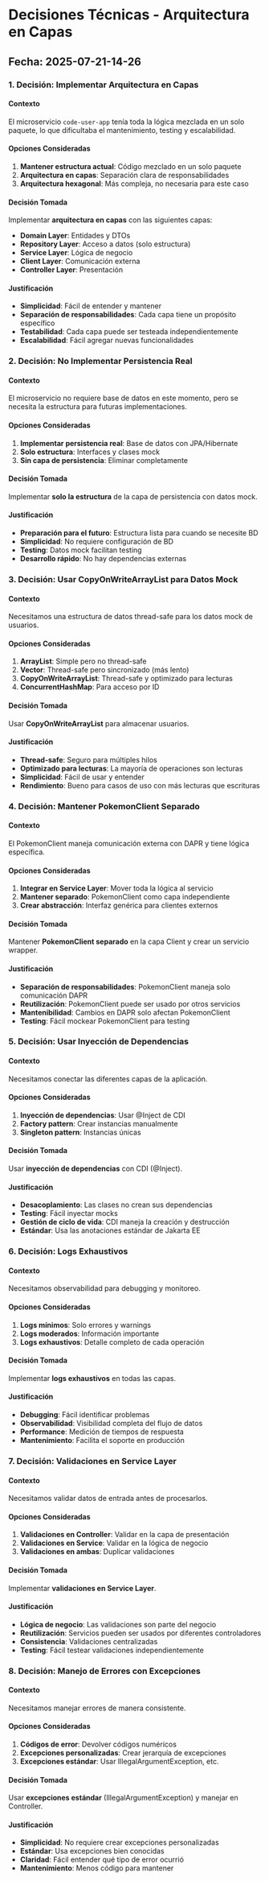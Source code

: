 # Decisiones Técnicas - Arquitectura en Capas

## Fecha: 2025-07-21-14-26

### 1. Decisión: Implementar Arquitectura en Capas

#### Contexto
El microservicio `code-user-app` tenía toda la lógica mezclada en un solo paquete, lo que dificultaba el mantenimiento, testing y escalabilidad.

#### Opciones Consideradas
1. **Mantener estructura actual**: Código mezclado en un solo paquete
2. **Arquitectura en capas**: Separación clara de responsabilidades
3. **Arquitectura hexagonal**: Más compleja, no necesaria para este caso

#### Decisión Tomada
Implementar **arquitectura en capas** con las siguientes capas:
- **Domain Layer**: Entidades y DTOs
- **Repository Layer**: Acceso a datos (solo estructura)
- **Service Layer**: Lógica de negocio
- **Client Layer**: Comunicación externa
- **Controller Layer**: Presentación

#### Justificación
- **Simplicidad**: Fácil de entender y mantener
- **Separación de responsabilidades**: Cada capa tiene un propósito específico
- **Testabilidad**: Cada capa puede ser testeada independientemente
- **Escalabilidad**: Fácil agregar nuevas funcionalidades

### 2. Decisión: No Implementar Persistencia Real

#### Contexto
El microservicio no requiere base de datos en este momento, pero se necesita la estructura para futuras implementaciones.

#### Opciones Consideradas
1. **Implementar persistencia real**: Base de datos con JPA/Hibernate
2. **Solo estructura**: Interfaces y clases mock
3. **Sin capa de persistencia**: Eliminar completamente

#### Decisión Tomada
Implementar **solo la estructura** de la capa de persistencia con datos mock.

#### Justificación
- **Preparación para el futuro**: Estructura lista para cuando se necesite BD
- **Simplicidad**: No requiere configuración de BD
- **Testing**: Datos mock facilitan testing
- **Desarrollo rápido**: No hay dependencias externas

### 3. Decisión: Usar CopyOnWriteArrayList para Datos Mock

#### Contexto
Necesitamos una estructura de datos thread-safe para los datos mock de usuarios.

#### Opciones Consideradas
1. **ArrayList**: Simple pero no thread-safe
2. **Vector**: Thread-safe pero sincronizado (más lento)
3. **CopyOnWriteArrayList**: Thread-safe y optimizado para lecturas
4. **ConcurrentHashMap**: Para acceso por ID

#### Decisión Tomada
Usar **CopyOnWriteArrayList** para almacenar usuarios.

#### Justificación
- **Thread-safe**: Seguro para múltiples hilos
- **Optimizado para lecturas**: La mayoría de operaciones son lecturas
- **Simplicidad**: Fácil de usar y entender
- **Rendimiento**: Bueno para casos de uso con más lecturas que escrituras

### 4. Decisión: Mantener PokemonClient Separado

#### Contexto
El PokemonClient maneja comunicación externa con DAPR y tiene lógica específica.

#### Opciones Consideradas
1. **Integrar en Service Layer**: Mover toda la lógica al servicio
2. **Mantener separado**: PokemonClient como capa independiente
3. **Crear abstracción**: Interfaz genérica para clientes externos

#### Decisión Tomada
Mantener **PokemonClient separado** en la capa Client y crear un servicio wrapper.

#### Justificación
- **Separación de responsabilidades**: PokemonClient maneja solo comunicación DAPR
- **Reutilización**: PokemonClient puede ser usado por otros servicios
- **Mantenibilidad**: Cambios en DAPR solo afectan PokemonClient
- **Testing**: Fácil mockear PokemonClient para testing

### 5. Decisión: Usar Inyección de Dependencias

#### Contexto
Necesitamos conectar las diferentes capas de la aplicación.

#### Opciones Consideradas
1. **Inyección de dependencias**: Usar @Inject de CDI
2. **Factory pattern**: Crear instancias manualmente
3. **Singleton pattern**: Instancias únicas

#### Decisión Tomada
Usar **inyección de dependencias** con CDI (@Inject).

#### Justificación
- **Desacoplamiento**: Las clases no crean sus dependencias
- **Testing**: Fácil inyectar mocks
- **Gestión de ciclo de vida**: CDI maneja la creación y destrucción
- **Estándar**: Usa las anotaciones estándar de Jakarta EE

### 6. Decisión: Logs Exhaustivos

#### Contexto
Necesitamos observabilidad para debugging y monitoreo.

#### Opciones Consideradas
1. **Logs mínimos**: Solo errores y warnings
2. **Logs moderados**: Información importante
3. **Logs exhaustivos**: Detalle completo de cada operación

#### Decisión Tomada
Implementar **logs exhaustivos** en todas las capas.

#### Justificación
- **Debugging**: Fácil identificar problemas
- **Observabilidad**: Visibilidad completa del flujo de datos
- **Performance**: Medición de tiempos de respuesta
- **Mantenimiento**: Facilita el soporte en producción

### 7. Decisión: Validaciones en Service Layer

#### Contexto
Necesitamos validar datos de entrada antes de procesarlos.

#### Opciones Consideradas
1. **Validaciones en Controller**: Validar en la capa de presentación
2. **Validaciones en Service**: Validar en la lógica de negocio
3. **Validaciones en ambas**: Duplicar validaciones

#### Decisión Tomada
Implementar **validaciones en Service Layer**.

#### Justificación
- **Lógica de negocio**: Las validaciones son parte del negocio
- **Reutilización**: Servicios pueden ser usados por diferentes controladores
- **Consistencia**: Validaciones centralizadas
- **Testing**: Fácil testear validaciones independientemente

### 8. Decisión: Manejo de Errores con Excepciones

#### Contexto
Necesitamos manejar errores de manera consistente.

#### Opciones Consideradas
1. **Códigos de error**: Devolver códigos numéricos
2. **Excepciones personalizadas**: Crear jerarquía de excepciones
3. **Excepciones estándar**: Usar IllegalArgumentException, etc.

#### Decisión Tomada
Usar **excepciones estándar** (IllegalArgumentException) y manejar en Controller.

#### Justificación
- **Simplicidad**: No requiere crear excepciones personalizadas
- **Estándar**: Usa excepciones bien conocidas
- **Claridad**: Fácil entender qué tipo de error ocurrió
- **Mantenimiento**: Menos código para mantener 